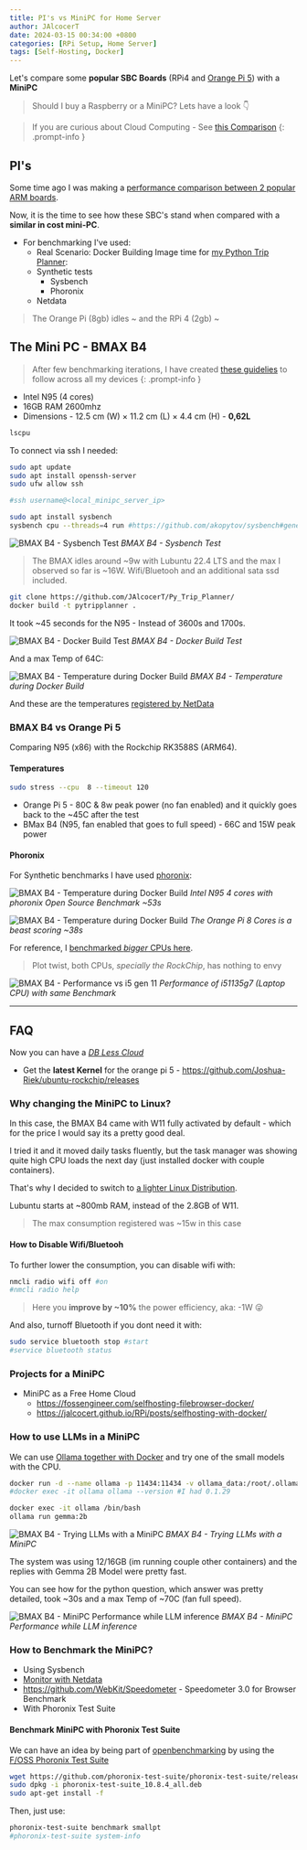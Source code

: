 ```yaml
---
title: PI's vs MiniPC for Home Server
author: JAlcocerT
date: 2024-03-15 00:34:00 +0800
categories: [RPi Setup, Home Server]
tags: [Self-Hosting, Docker]
---
```


Let's compare some **popular SBC Boards** (RPi4 and [Orange Pi 5](https://jalcocert.github.io/RPi/posts/pi-vs-orange/)) with a **MiniPC**

> Should I buy a Raspberry or a MiniPC? Lets have a look 👇

> If you are curious about Cloud Computing - See [this Comparison](https://jalcocert.github.io/Linux/docs/linux__cloud/cloud/)
{: .prompt-info }

## PI's

Some time ago I was making a [performance comparison between 2 popular ARM boards](https://jalcocert.github.io/RPi/posts/pi-vs-orange/).

Now, it is the time to see how these SBC's stand when compared with a **similar in cost mini-PC**.

* For benchmarking I've used:
  * Real Scenario: Docker Building Image time for [my Python Trip Planner](https://github.com/JAlcocerT/Py_Trip_Planner/):
  * Synthetic tests
    * Sysbench
    * Phoronix
  * Netdata

> The Orange Pi (8gb) idles ~ and the RPi 4 (2gb) ~

## The Mini PC - BMAX B4

> After few benchmarking iterations, I have created [these guidelies](https://jalcocert.github.io/JAlcocerT/benchmarking-computers/) to follow across all my devices
{: .prompt-info }

* Intel N95 (4 cores)
* 16GB RAM 2600mhz
* Dimensions - 12.5 cm (W) × 11.2 cm (L) × 4.4 cm (H) - **0,62L**

```sh
lscpu
```

To connect via ssh I needed:

```sh
sudo apt update
sudo apt install openssh-server
sudo ufw allow ssh

#ssh username@<local_minipc_server_ip>
```


```sh
sudo apt install sysbench 
sysbench cpu --threads=4 run #https://github.com/akopytov/sysbench#general-command-line-options
```


![BMAX B4 - Sysbench Test](/img/minipc-vs-pis/sysbench_bmaxb4.png)
_BMAX B4 - Sysbench Test_


> The BMAX idles around ~9w with Lubuntu 22.4 LTS and the max I observed so far is ~16W. Wifi/Bluetooh and an additional sata ssd included.


```sh
git clone https://github.com/JAlcocerT/Py_Trip_Planner/
docker build -t pytripplanner .
```

It took ~45 seconds for the N95 - Instead of 3600s and 1700s.


![BMAX B4 - Docker Build Test](/img/minipc-vs-pis/buildingtest.png)
_BMAX B4 - Docker Build Test_

And a max Temp of 64C:

![BMAX B4 - Temperature during Docker Build](/img/minipc-vs-pis/temperature_during_test.png)
_BMAX B4 - Temperature during Docker Build_

And these are the temperatures [registered by NetData](https://fossengineer.com/selfhosting-netdata/)

### BMAX B4 vs Orange Pi 5

Comparing N95 (x86) with the Rockchip RK3588S (ARM64).

#### Temperatures

```sh
sudo stress --cpu  8 --timeout 120
```

* Orange Pi 5 - 80C & 8w peak power (no fan enabled) and it quickly goes back to the ~45C after the test
* BMax B4 (N95, fan enabled that goes to full speed) - 66C and 15W peak power


#### Phoronix

For Synthetic benchmarks I have used [phoronix](#benchmark-minipc-with-phoronix-test-suite):

![BMAX B4 - Temperature during Docker Build](/img/minipc-vs-pis/n95-cpu-phoronix.png)
_Intel N95 4 cores with phoronix Open Source Benchmark ~53s_

![BMAX B4 - Temperature during Docker Build](/img/minipc-vs-pis/orangepi5-cpu-phoronix.png)
_The Orange Pi 8 Cores is a beast scoring ~38s_

For reference, I [benchmarked *bigger* CPUs here](https://jalcocert.github.io/JAlcocerT/asrock-x300-home-server/).

> Plot twist, both CPUs, *specially the RockChip*, has nothing to envy

![BMAX B4 - Performance vs i5 gen 11](/img/minipc-vs-pis/i5-1135g7.png)
_Performance of i51135g7 (Laptop CPU) with same Benchmark_

---

## FAQ

Now you can have a *[DB Less Cloud](https://fossengineer.com/selfhosting-filebrowser-docker/)*


* Get the **latest Kernel** for the orange pi 5 - https://github.com/Joshua-Riek/ubuntu-rockchip/releases

### Why changing the MiniPC to Linux?

In this case, the BMAX B4 came with W11 fully activated by default - which for the price I would say its a pretty good deal.

I tried it and it moved daily tasks fluently, but the task manager was showing quite high CPU loads the next day (just installed docker with couple containers).

That's why I decided to switch to [a lighter Linux Distribution](https://jalcocert.github.io/Linux/docs/#what-is-the-best-linux-for-low-resources).

Lubuntu starts at ~800mb RAM, instead of the 2.8GB of W11.

> The max consumption registered was ~15w in this case

#### How to Disable Wifi/Bluetooh

To further lower the consumption, you can disable wifi with:

```sh
nmcli radio wifi off #on
#nmcli radio help   
```

> Here you **improve by ~10%** the power efficiency, aka: -1W 😜

And also, turnoff Bluetooth if you dont need it with:

```sh
sudo service bluetooth stop #start
#service bluetooth status
```


### Projects for a MiniPC

* MiniPC as a Free Home Cloud
  * <https://fossengineer.com/selfhosting-filebrowser-docker/>
  * <https://jalcocert.github.io/RPi/posts/selfhosting-with-docker/>


### How to use LLMs in a MiniPC

We can use [Ollama together with Docker](https://fossengineer.com/selfhosting-llms-ollama/) and try one of the small models with the CPU.

```sh
docker run -d --name ollama -p 11434:11434 -v ollama_data:/root/.ollama ollama/ollama
#docker exec -it ollama ollama --version #I had 0.1.29

docker exec -it ollama /bin/bash
ollama run gemma:2b
```

![BMAX B4 - Trying LLMs with a MiniPC](/img/minipc-vs-pis/minipc-gemma2b.png)
_BMAX B4 - Trying LLMs with a MiniPC_

The system was using 12/16GB (im running couple other containers) and the replies with Gemma 2B Model were pretty fast.


You can see how for the python question, which answer was pretty detailed, took ~30s and a max Temp of ~70C (fan full speed).

![BMAX B4 - MiniPC Performance while LLM inference](/img/minipc-vs-pis/minipc_gemma_temps.png)
_BMAX B4 - MiniPC Performance while LLM inference_


### How to Benchmark the MiniPC?

* Using Sysbench
* [Monitor with Netdata](https://fossengineer.com/selfhosting-netdata/)
* https://github.com/WebKit/Speedometer - Speedometer 3.0 for Browser Benchmark
* With Phoronix Test Suite

#### Benchmark MiniPC with Phoronix Test Suite

We can have an idea by being part of [openbenchmarking](https://openbenchmarking.org/) by using the [F/OSS Phoronix Test Suite](https://github.com/phoronix-test-suite/phoronix-test-suite/releases)

```sh
wget https://github.com/phoronix-test-suite/phoronix-test-suite/releases/download/v10.8.4/phoronix-test-suite_10.8.4_all.deb
sudo dpkg -i phoronix-test-suite_10.8.4_all.deb
sudo apt-get install -f
```

Then, just use:

```sh
phoronix-test-suite benchmark smallpt
#phoronix-test-suite system-info
```